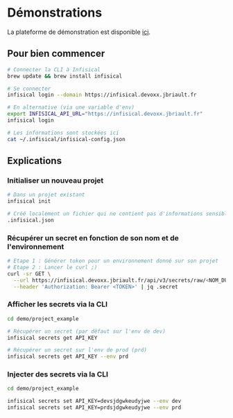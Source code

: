 # Démonstrations

La plateforme de démonstration est disponible [ici](https://infisical.devoxx.jbriault.fr/).

## Pour bien commencer

```bash
# Connecter la CLI à Infisical
brew update && brew install infisical

# Se connecter
infisical login --domain https://infisical.devoxx.jbriault.fr

# En alternative (via une variable d'env)
export INFISICAL_API_URL="https://infisical.devoxx.jbriault.fr"
infisical login

# Les informations sont stockées ici
cat ~/.infisical/infisical-config.json
```

## Explications

### Initialiser un nouveau projet

```bash
# Dans un projet existant
infisical init

# Créé localement un fichier qui ne contient pas d'informations sensibles
.infisical.json
```

### Récupérer un secret en fonction de son nom et de l'environnement

```bash
# Etape 1 : Générer token pour un environnement donné sur son projet
# Etape 2 : Lancer le curl ;)
curl -sr GET \
  --url https://infisical.devoxx.jbriault.fr/api/v3/secrets/raw/<NOM_DU_SECRET> \
  --header 'Authorization: Bearer <TOKEN>' | jq .secret
```

### Afficher les secrets via la CLI

```bash
cd demo/project_example

# Récupérer un secret (par défaut sur l'env de dev)
infisical secrets get API_KEY

# Récupérer un secret sur l'env de prod (prd)
infisical secrets get API_KEY --env prd
```

### Injecter des secrets via la CLI

```bash
cd demo/project_example

infisical secrets set API_KEY=devsjdgwkeudyjwe --env dev
infisical secrets set API_KEY=prdsjdgwkeudyjwe --env prd
```
